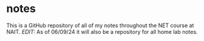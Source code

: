 # notes
This is a GitHub repository of all of my notes throughout the NET course at NAIT.
*EDIT:* As of 06/09/24 it will also be a repository for all home lab notes.

 
